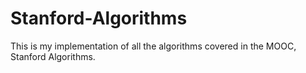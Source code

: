 # Stanford-Algorithms
This is my implementation of all the algorithms covered in the MOOC, Stanford Algorithms.
